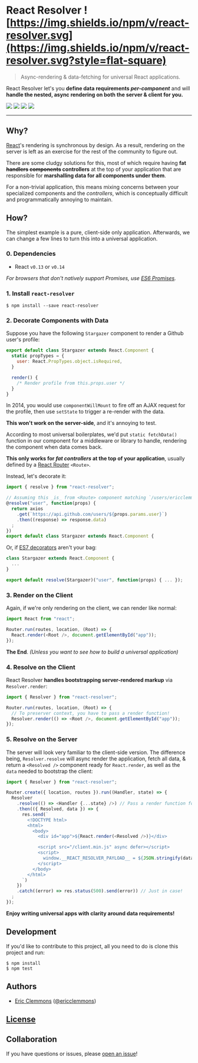 # React Resolver ![https://img.shields.io/npm/v/react-resolver.svg](https://img.shields.io/npm/v/react-resolver.svg?style=flat-square)

> Async-rendering & data-fetching for universal React applications.

React Resolver let's you **define data requirements _per-component_**
and will **handle the nested, async rendering on both the server & client for you.**

[![](https://img.shields.io/github/issues-raw/ericclemmons/react-resolver.svg?style=flat-square)](https://github.com/ericclemmons/react-resolver/issues)
[![](https://img.shields.io/travis/ericclemmons/react-resolver/master.svg?style=flat-square)](https://travis-ci.org/ericclemmons/react-resolver)
[![](https://img.shields.io/david/ericclemmons/react-resolver.svg?style=flat-square)](https://david-dm.org/ericclemmons/react-resolver#info=dependencies)
[![](https://img.shields.io/badge/slack-@react--resolver-61DAFB.svg?style=flat-square)](http://www.reactiflux.com)

- - -

## Why?

[React][react]'s rendering is synchronous by design.
As a result, rendering on the server is left as an exercise for the rest of the
community to figure out.

There are some cludgy solutions for this, most of which require having
**fat ~~handlers~~ ~~components~~ controllers** at the top of your application
that are responsible for **marshalling data for all components under them**.

For a non-trivial application, this means mixing concerns between your
specialized components and the _controllers_, which is conceptually difficult
and programmatically annoying to maintain.


## How?

The simplest example is a pure, client-side only application.  Afterwards,
we can change a few lines to turn this into a universal application.


### 0. Dependencies

- React `v0.13` or `v0.14`

_For browsers that don't natively support Promises, use [ES6 Promises](https://github.com/jakearchibald/es6-promise)._


### 1. Install `react-resolver`

```shell
$ npm install --save react-resolver
```


### 2. Decorate Components with Data

Suppose you have the following `Stargazer` component to render a Github user's
profile:

```js
export default class Stargazer extends React.Component {
  static propTypes = {
    user: React.PropTypes.object.isRequired,
  }

  render() {
    /* Render profile from this.props.user */
  }
}
```

In 2014, you would use `componentWillMount` to fire off an AJAX request for
the profile, then use `setState` to trigger a re-render with the data.

**This won't work on the server-side**, and it's annoying to test.

According to most universal boilerplates, we'd put `static fetchData()` function
in our component for a middleware or library to handle, rendering the component
when data comes back.

**This only works for _fat controllers_ at the top of your application**,
usually defined by a [React Router][router] `<Route>`.

Instead, let's decorate it:

```js
import { resolve } from "react-resolver";

// Assuming this _is_ from <Route> component matching `/users/ericclemmons`
@resolve("user", function(props) {
  return axios
    .get(`https://api.github.com/users/${props.params.user}`)
    .then((response) => response.data)
  ;
})
export default class Stargazer extends React.Component {
```

Or, if [ES7 decorators][decorators] aren't your bag:

```js
class Stargazer extends React.Component {
  ...
}

export default resolve(Stargazer)("user", function(props) { ... });
```


### 3. Render on the Client

Again, if we're only rendering on the client, we can render like normal:

```js
import React from "react";

Router.run(routes, location, (Root) => {
  React.render(<Root />, document.getElementById("app"));
});
```

**The End**.  _(Unless you want to see how to build a universal application)_


### 4. Resolve on the Client

React Resolver **handles bootstrapping server-rendered markup** via
`Resolver.render`:

```js
import { Resolver } from "react-resolver";

Router.run(routes, location, (Root) => {
  // To preserver context, you have to pass a render function!
  Resolver.render(() => <Root />, document.getElementById("app"));
});
```


### 5. Resolve on the Server

The server will look very familiar to the client-side version.  The difference
being, `Resolver.resolve` will async render the application, fetch all data, &
return a `<Resolved />` component ready for `React.render`, as well as the
`data` needed to bootstrap the client:

```js
import { Resolver } from "react-resolver";

Router.create({ location, routes }).run((Handler, state) => {
  Resolver
    .resolve(() => <Handler {...state} />) // Pass a render function for context!
    .then(({ Resolved, data }) => {
      res.send(`
        <!DOCTYPE html>
        <html>
          <body>
            <div id="app">${React.render(<Resolved />)}</div>

            <script src="/client.min.js" async defer></script>
            <script>
              window.__REACT_RESOLVER_PAYLOAD__ = ${JSON.stringify(data)}
            </script>
          </body>
        </html>
      `)
    })
    .catch((error) => res.status(500).send(error)) // Just in case!
  ;
});
```

**Enjoy writing universal apps with clarity around data requirements!**


## Development

If you'd like to contribute to this project, all you need to do is clone
this project and run:

```shell
$ npm install
$ npm test
```


## Authors

- [Eric Clemmons](mailto:eric@smarterspam.com>) ([@ericclemmons][twitter])


## [License][license]


## Collaboration

If you have questions or issues, please [open an issue][issue]!


[1]: https://github.com/ericclemmons/react-resolver/blob/v1/README.md
[2]: https://github.com/ericclemmons/react-resolver/blob/v2/README.md
[changelog]: https://github.com/ericclemmons/react-resolver/blob/master/CHANGELOG.md
[decorators]: https://github.com/wycats/javascript-decorators
[demo]: https://cdn.rawgit.com/ericclemmons/react-resolver/master/examples/stargazers/public/index.html
[issue]: https://github.com/ericclemmons/react-resolver/issues/new
[license]: https://github.com/ericclemmons/react-resolver/blob/master/LICENSE
[react]: http://facebook.github.io/react/
[router]: https://github.com/rackt/react-router/
[twitter]: https://twitter.com/ericclemmons/
[upcoming]: https://github.com/ericclemmons/react-resolver/blob/master/CHANGELOG.md#upcoming
